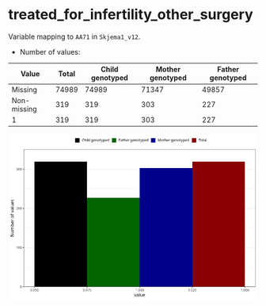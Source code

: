 # treated_for_infertility_other_surgery
Variable mapping to `AA71` in `Skjema1_v12`.
- Number of values:

| Value | Total | Child genotyped | Mother genotyped | Father genotyped |
| ----- | ----- | --------------- | ---------------- | ---------------- |
| Missing | 74989 | 74989 | 71347 | 49857 |
| Non-missing | 319 | 319 | 303 | 227 |
| 1 | 319 | 319 | 303 | 227 |



![](treated_for_infertility_other_surgery_n.png)



